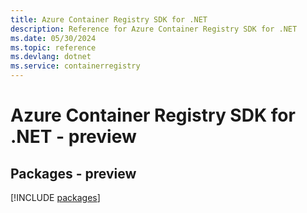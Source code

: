 ```yaml
---
title: Azure Container Registry SDK for .NET
description: Reference for Azure Container Registry SDK for .NET
ms.date: 05/30/2024
ms.topic: reference
ms.devlang: dotnet
ms.service: containerregistry
---
```

# Azure Container Registry SDK for .NET - preview
## Packages - preview
[!INCLUDE [packages](container-registry-index.md)]